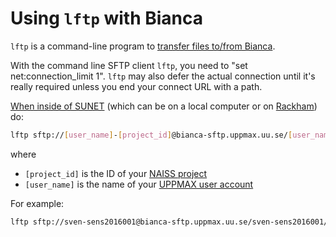 # Using `lftp` with Bianca

`lftp` is a command-line program
to [transfer files to/from Bianca](transfer_bianca.md).

With the command line SFTP client `lftp`,
you need to "set net:connection_limit 1".
`lftp` may also defer the actual connection
until it's really required unless you end your connect URL with a path.

[When inside of SUNET](../getting_started/get_inside_sunet.md)
(which can be on a local computer or on [Rackham](rackham.md)) do:

```bash
lftp sftp://[user_name]-[project_id]@bianca-sftp.uppmax.uu.se/[user_name]-[project_id]/
```

where

- `[project_id]` is the ID of your [NAISS project](../getting_started/project.md)
- `[user_name]` is the name of your [UPPMAX user account](../getting_started/user_account.md)

For example:

```bash
lftp sftp://sven-sens2016001@bianca-sftp.uppmax.uu.se/sven-sens2016001/
```
